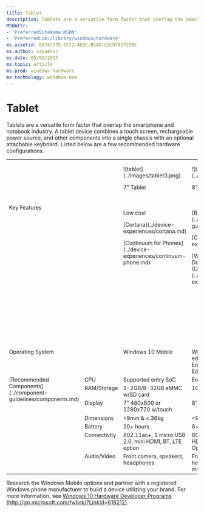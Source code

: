 ```yaml
---
title: Tablet
description: Tablets are a versatile form factor that overlap the smartphone and notebook industry.
MSHAttr:
- 'PreferredSiteName:MSDN'
- 'PreferredLib:/library/windows/hardware'
ms.assetid: 8B74357E-1F22-4E6E-B54D-C0C979272DBC
ms.author: sapaetsc
ms.date: 05/02/2017
ms.topic: article
ms.prod: windows-hardware
ms.technology: windows-oem
---
```


# Tablet


Tablets are a versatile form factor that overlap the smartphone and notebook industry. A tablet device combines a touch screen, rechargeable power source, and other components into a single chassis with an optional attachable keyboard. Listed below are a few recommended hardware configurations.
<table>
<tbody valign="top">
<tr>
<td colspan="2"/>
<td>
<p>
![tablet](../images/tablet3.png)
</p>
<p>
7" Tablet
</p>
</td>
<td>
<p>
![tablet](../images/tablet3.png)
</p>
<p>
8" Tablet
</p>
</td>
<td>
<p>
![large tablet](../images/tablet-desktop-large.png)
</p>
<p>
Large Tablet
</p>
</td>
</tr>
<tr>
<td colspan="2">
Key Features
</td>
<td>
<p>
Low cost
</p>
<p>
[Cortana](../device-experiences/cortana.md)
</p>
<p>
[Continuum for Phones](../device-experiences/continuum-phone.md)
</p>
</td>
<td>
<p>
[Battery Life 8+ hours](../component-guidelines/battery.md)
</p>
<p>
[Cortana](../device-experiences/cortana.md)
</p>
<p>
[Wired and Wireless Docking and Casting (USB-C; Miracast)](../device-experiences/docking.md)
</p>
</td>
<td>
<p>
Ruggedized for Commercial/EDU use
</p>
<p>
[Cortana](../device-experiences/cortana.md)
</p>
<p>
[Inking/Pen Support](../component-guidelines/pen-devices.md)
</p>
<p>
[Windows Hello](../device-experiences/windows-hello.md)
</p>
<p>
[Wired and Wireless Docking and Casting (USB-C; Miracast)](../device-experiences/docking.md)
</p>
</td>
</tr>
<tr>
<td colspan="2">
Operating System
</td>
<td>
Windows 10 Mobile
</td>
<td>
Windows 10 for desktop editions (Home, Pro, Enterprise, and Education)
</td>
<td>
Windows 10 for desktop editions
</td>
</tr>
<tr>
<td rowspan="7">
[Recommended Components](../component-guidelines/components.md)
</td>
<td>
CPU
</td>
<td>
Supported entry SoC
</td>
<td>
Entry x86
</td>
<td>
Entry x86
</td>
</tr>
<tr>
<td>
RAM/Storage
</td>
<td>
1-2GB/8-32GB eMMC w/SD card
</td>
<td>
1GB+ / 32GB+ SSD
</td>
<td>
4GB+ / 32GB+ SSD
</td>
</tr>
<tr>
<td>
Display
</td>
<td>
7” 480x800 or 1280x720 w/touch
</td>
<td>
8” / HD+
</td>
<td>
10.1” – 12.5” / FHD+
</td>
</tr>
<tr>
<td>
Dimensions
</td>
<td>
&lt;9mm & &lt;.36kg
</td>
<td>
&lt;9mm & &lt;.6kg
</td>
<td>
-
</td>
</tr>
<tr>
<td>
Battery
</td>
<td>
10+ hours
</td>
<td>
8+ hours
</td>
<td>
8+ hours
</td>
</tr>
<tr>
<td>
Connectivity
</td>
<td>
802.11ac+, 1 micro USB 2.0, mini HDMI, BT, LTE option
</td>
<td>
802.11ac, USB 3.0, HDMI, BT LE, NFC, LTE Option
</td>
<td>
802.11ac, USB 3.0, HDMI, BT LE, NFC, LTE Option
</td>
</tr>
<tr>
<td>
Audio/Video
</td>
<td>
Front camera, speakers, headphones
</td>
<td>
Front camera, speakers, headphones, full array microphones
</td>
<td>
Front & rear camera, speakers, headphones, full array microphones
</td>
</tr>
</tbody>
</table>

Research the Windows Mobile options and partner with a registered Windows phone manufacturer to build a device utilizing your brand. For more information, see [Windows 10 Hardware Developer Programs (http://go.microsoft.com/fwlink/?LinkId=618212)](http://go.microsoft.com/fwlink/?LinkId=618212).